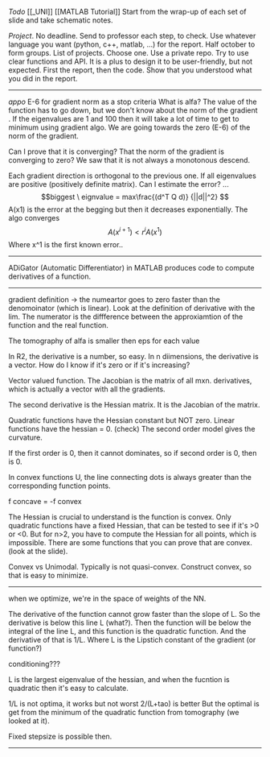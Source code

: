 *Todo*
[[_UNI]]
[[MATLAB Tutorial]]
Start from the wrap-up of each set of slide and take schematic notes.



*Project*. No deadline. Send to professor each step, to check. Use whatever language you want (python, c++, matlab, ...) for the report.
Half october to form groups. List of projects. Choose one.
Use a private repo.
Try to use clear functions and API.
It is a plus to design it to be user-friendly, but not expected.
First the report, then the code. Show that you understood what you did in the report.

---
*appo*
E-6 for gradient norm as a stop criteria 
What is alfa?
The value of the function has to go down, but we don't know about the norm of the gradient .
If the eigenvalues are 1 and 100 then it will take a lot of time to get to minimum using gradient algo.
We are going towards the zero (E-6) of the norm of the gradient.

Can I prove that it is converging? That the norm of the gradient is converging to zero? We saw that it is not always a monotonous descend.

Each gradient direction is orthogonal to the previous one. If all eigenvalues are positive (positively definite matrix). Can I estimate the error? ...
$$biggest \  eignvalue = max\frac{(d^T Q d)}
{||d||^2}
$$
A(x1) is the error at the begging but then it decreases exponentially.
The algo converges $$A(x^{i+1})<r^iA(x^1)$$ Where x^1 is the first known error..

---

ADiGator (Automatic Differentiator) in MATLAB produces code to compute derivatives of a function.

---

gradient definition -> the numeartor goes to zero faster than the denomoinator (which is linear). Look at the definition of derivative with the lim.
The numerator is the diffference between the approxiamtion of the function and the real function.

The tomography of alfa is smaller then eps for each value

In R2, the derivative is a number, so easy.
In n diimensions, the derivative is a vector. How do I know if it's zero or if it's increasing?

Vector valued function. 
The Jacobian is the matrix of all mxn. derivatives, which is actually a vector with all the gradients.

The second derivative is the Hessian matrix.
It is the Jacobian of the matrix.

Quadratic functions have the Hessian constant but NOT zero. 
Linear functions have the hessian = 0.
(check)
The second order model gives the curvature.

If the first order is 0, then it cannot dominates, so if second order is 0, then is 0.

In convex functions U, the line connecting dots is always greater than the corresponding function points.

f concave = -f convex

The Hessian is crucial to understand is the function is convex.
Only quadratic functions have a fixed Hessian, that can be tested to see if it's >0 or <0. But for n>2, you have to compute the Hessian for all points, which is impossible.
There are some functions that you can prove that are convex.
(look at the slide).

Convex vs Unimodal.
Typically is not quasi-convex.
Construct convex, so that is easy to minimize.

---

when we optimize, we're in the space of weights of the NN.

The derivative of the function cannot grow faster than the slope of L.
So the derivative is below this line L (what?).
Then the function will be below the integral of the line L, and this function is the quadratic function.
And the derivative of that is 1/L.
Where L is the Lipstich constant of the gradient (or function?)

conditioning???

L is the largest eigenvalue of the hessian, and when the fucntion is quadratic then it's easy to calculate.

1/L is not optima, it works but not worst
2/(L+tao) is better
But the optimal is get from the minimum of the quadratic function from tomography (we looked at it).

Fixed stepsize is possible then.

---





























